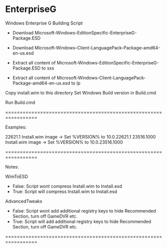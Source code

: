 # EnterpriseG
Windows Enterprise G Building Script

- Download Microsoft-Windows-EditionSpecific-EnterpriseG-Package.ESD
- Download Microsoft-Windows-Client-LanguagePack-Package-amd64-en-us.esd
 
- Extract all content of Microsoft-Windows-EditionSpecific-EnterpriseG-Package.ESD to sxs
- Extract all content of Microsoft-Windows-Client-LanguagePack-Package-amd64-en-us.esd to lp

Copy install.wim to this directory
Set Windows Build version in Build.cmd

Run Build.cmd


=================================================================

Examples:

22621.1 Install.wim image -> Set %VERSION% to 10.0.22621.1 
23516.1000 Install.wim image -> Set %VERSION% to 10.0.23516.1000

=================================================================

Notes:

WimToESD 

- False: Script wont compress Install.wim to Install.esd
- True: Script will compress Install.wim to Install.esd

AdvancedTweaks 

- False: Script wont add additional registry keys to hide Recommended Section, turn off GameDVR etc.
- True: Script will add additional registry keys to hide Recommended Section, turn off GameDVR etc.


=================================================================
